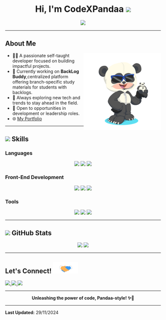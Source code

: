 <h1 align="center"><b>Hi, I'm CodeXPandaa</b> <img src="https://media.giphy.com/media/hvRJCLFzcasrR4ia7z/giphy.gif" width="35"></h1>

<p align="center">
  <a href="https://github.com/DenverCoder1/readme-typing-svg"><img src="https://readme-typing-svg.herokuapp.com?font=Time+New+Roman&color=cyan&size=25&center=true&vCenter=true&width=600&height=100&lines=Welcome+to+CodeXPandaa's+Profile;Crafting+Code+with+Creativity;Self-taught+Developer+and+Innovator;Always+Learning,+Always+Growing;Expanding+the+World+of+Code!"></a>
</p>

---

## **About Me**

<picture><img align="right" src="https://github.com/CodeXPandaa/CodeXPandaa/blob/main/octocat-1732894673914.png" width = 250px></picture>

- 👨‍💻 A passionate self-taught developer focused on building impactful projects.  
- 🌟 Currently working on **BackLog Buddy**,centralized platform offering branch-specific study materials for students with backlogs.  
- 🌱 Always exploring new tech and trends to stay ahead in the field.  
- 🚀 Open to opportunities in development or leadership roles.  
- 🌐 [My Portfolio](https://codexpandaa.dev)  

---

## <img src="https://media2.giphy.com/media/QssGEmpkyEOhBCb7e1/giphy.gif?cid=ecf05e47a0n3gi1bfqntqmob8g9aid1oyj2wr3ds3mg700bl&rid=giphy.gif" width ="25"><b> Skills</b>

### Languages  
<p align="center">
    <img src="https://img.shields.io/badge/C++-%2300599C.svg?style=for-the-badge&logo=c%2B%2B&logoColor=white" />
    <img src="https://img.shields.io/badge/Python-%2314354C.svg?style=for-the-badge&logo=python&logoColor=white" />
    <img src="https://img.shields.io/badge/JavaScript-%23F7DF1E.svg?style=for-the-badge&logo=javascript&logoColor=black" />
</p>

### Front-End Development  
<p align="center">
    <img src="https://img.shields.io/badge/HTML5-%23E34F26.svg?style=for-the-badge&logo=html5&logoColor=white" />
    <img src="https://img.shields.io/badge/CSS3-%231572B6.svg?style=for-the-badge&logo=css3&logoColor=white" />
    <img src="https://img.shields.io/badge/React-%2320232a.svg?style=for-the-badge&logo=react&logoColor=%2361DAFB" />
</p>

### Tools  
<p align="center">
    <img src="https://img.shields.io/badge/Git-%23F05033.svg?style=for-the-badge&logo=git&logoColor=white" />
    <img src="https://img.shields.io/badge/GitHub-%23121011.svg?style=for-the-badge&logo=github&logoColor=white" />
    <img src="https://img.shields.io/badge/VS_Code-0078D7.svg?style=for-the-badge&logo=visual-studio-code&logoColor=white" />
</p>

---

## <img src="https://media.giphy.com/media/iY8CRBdQXODJSCERIr/giphy.gif" width="35"><b> GitHub Stats </b>

<div align="center">
  <img src="https://github-readme-stats.vercel.app/api?username=CodeXPandaa&include_all_commits=true&count_private=true&show_icons=true&line_height=20&title_color=7A7ADB&icon_color=2234AE&text_color=D3D3D3&bg_color=0,000000,130F40" width="450"/>
  <img src="https://github-readme-stats.vercel.app/api/top-langs?username=CodeXPandaa&show_icons=true&locale=en&layout=compact&line_height=20&title_color=7A7ADB&icon_color=2234AE&text_color=D3D3D3&bg_color=0,000000,130F40" width="375"/>
</div>

---

## <b>Let's Connect!</b> <img src="https://github.com/0xAbdulKhalid/0xAbdulKhalid/raw/main/assets/mdImages/handshake.gif" width="80">

<p align="left">
    <a href="https://www.linkedin.com/in/abhishek-gautam-139230280/" target="_blank">
        <img src="https://img.shields.io/badge/LinkedIn-Codexpandaa-%230077B5.svg?style=for-the-badge&logo=linkedin&logoColor=white" />
    </a>
    <a href="https://x.com/Its_gautam_ji" target="_blank">
        <img src="https://img.shields.io/badge/Twitter-Codexpandaa-%231DA1F2.svg?style=for-the-badge&logo=twitter&logoColor=white" />
    </a>
    <a href="mailto:abhishekgautampanda@gmail.com" target="_blank">
        <img src="https://img.shields.io/badge/Email-codexpandaa-%23D14836.svg?style=for-the-badge&logo=gmail&logoColor=white" />
    </a>
</p>

---

<div align="center">
    <b>Unleashing the power of code, Pandaa-style! ✨🐼</b>
</div>

---

**Last Updated:** 29/11/2024

